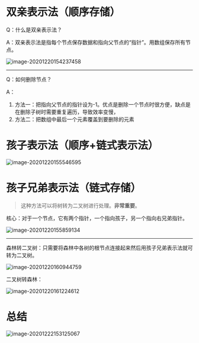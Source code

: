 # 双亲表示法（顺序存储）

Q：什么是双亲表示法？

A：双亲表示法是指每个节点保存数据和指向父节点的“指针”。用数组保存所有节点。

![image-20201220154237458](https://i.loli.net/2020/12/20/unchoEswXG3BYI2.png)



---

Q：如何删除节点？

A：

1. 方法一：把指向父节点的指针设为-1。优点是删除一个节点时很方便，缺点是在删除子树时需要重复遍历，导致效率变慢，
2. 方法二：把数组中最后一个元素覆盖到要删除的元素



# 孩子表示法（顺序+链式表示法）

![image-20201220155546595](https://i.loli.net/2020/12/20/Yx7oV6nFAUchOLD.png)



# 孩子兄弟表示法（链式存储）

> 这种方法可以将树转为二叉树进行处理。**非常重要**。

核心：对于一个节点，它有两个指针，一个指向孩子，另一个指向右兄弟指针。

![image-20201220155859134](https://i.loli.net/2020/12/20/wAXHmYrVgThExLn.png)



---

森林转二叉树：只需要将森林中各树的根节点连接起来然后用孩子兄弟表示法就可转为二叉树。

![image-20201220160944759](https://i.loli.net/2020/12/20/46ZAMBNKrbzJXRe.png)

 

二叉树转森林：

![image-20201220161224612](https://i.loli.net/2020/12/20/kTmBay4hJWDi9xS.png)



# 总结

![image-20201222153125067](https://gitee.com/llillz/images/raw/master/image-20201222153125067.png)